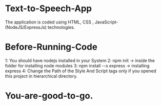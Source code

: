 # Text-to-Speech-App
The application is coded using HTML, CSS , JavaScript-(NodeJS/ExpressJs) technologies. 

# Before-Running-Code
1: You should have nodejs installed in your System
2: npm init -> inside the folder for installing node modules
3: npm install --s express -> installing express
4: Change the Path of the Style And Script tags only if you opened this project in hierarchical directory.

# You-are-good-to-go.
